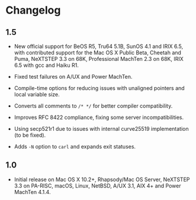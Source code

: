 # Changelog

## 1.5

- New official support for BeOS R5, Tru64 5.1B, SunOS 4.1 and IRIX 6.5,
  with contributed support for the Mac OS X Public Beta, Cheetah and Puma,
  NeXTSTEP 3.3 on 68K, Professional MachTen 2.3 on 68K, IRIX 6.5 with gcc
  and Haiku R1.

- Fixed test failures on A/UX and Power MachTen.

- Compile-time options for reducing issues with unaligned pointers and
  local variable size.

- Converts all comments to `/* */` for better compiler compatibility.

- Improves RFC 8422 compliance, fixing some server incompatibilities.

- Using secp521r1 due to issues with internal curve25519 implementation
  (to be fixed).

- Adds `-N` option to `carl` and expands exit statuses.

## 1.0

- Initial release on Mac OS X 10.2+, Rhapsody/Mac OS Server, NeXTSTEP 3.3
  on PA-RISC, macOS, Linux, NetBSD, A/UX 3.1, AIX 4+ and Power MachTen 4.1.4.
